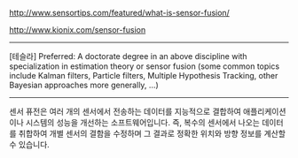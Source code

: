 
http://www.sensortips.com/featured/what-is-sensor-fusion/


http://www.kionix.com/sensor-fusion






---
[테슬라] 
Preferred: A doctorate degree in an above discipline with specialization in estimation theory or sensor fusion (some common topics include Kalman filters, Particle filters, Multiple Hypothesis Tracking, other Bayesian approaches more generally, …)

---


센서 퓨전은 여러 개의 센서에서 전송하는 데이터를 지능적으로 결합하여 애플리케이션이나 시스템의 성능을 개선하는 소프트웨어입니다. 즉, 복수의 센서에서 나오는 데이터를 취합하여 개별 센서의 결함을 수정하며 그 결과로 정확한 위치와 방향 정보를 계산할 수 있습니다.